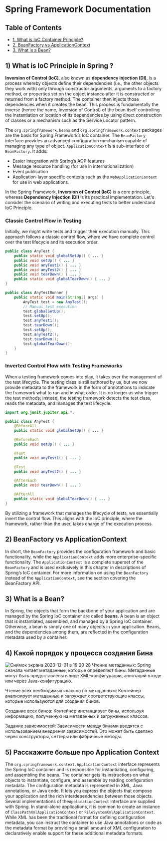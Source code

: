 # Spring Framework Documentation

## Table of Contents
- [1. What is IoC Container Principle?](#1-what-is-ioc-container-principle)
- [2. BeanFactory vs ApplicationContext](#2-beanfactory-vs-applicationcontext)
- [3. What is a Bean?](#3-what-is-a-bean)

## 1) What is IoC Principle in Spring ?

**Inversion of Control (IoC)**, also known as **dependency injection (DI)**, is a process whereby objects define their dependencies (i.e., the other objects they work with) only through constructor arguments, arguments to a factory method, or properties set on the object instance after it is constructed or returned from a factory method. The container then injects those dependencies when it creates the bean. This process is fundamentally the inverse (hence the name, Inversion of Control) of the bean itself controlling the instantiation or location of its dependencies by using direct construction of classes or a mechanism such as the Service Locator pattern.

The `org.springframework.beans` and `org.springframework.context` packages are the basis for Spring Framework’s IoC container. The `BeanFactory` interface provides an advanced configuration mechanism capable of managing any type of object. `ApplicationContext` is a sub-interface of `BeanFactory`. It adds:

- Easier integration with Spring’s AOP features
- Message resource handling (for use in internationalization)
- Event publication
- Application-layer specific contexts such as the `WebApplicationContext` for use in web applications.

In the Spring Framework, **Inversion of Control (IoC)** is a core principle, whereas **Dependency Injection (DI)** is its practical implementation. 
Let's consider the scenario of writing and executing tests to better understand IoC Principle.

### Classic Control Flow in Testing

Initially, we might write tests and trigger their execution manually. This approach follows a classic control flow, where we have complete control over the test lifecycle and its execution order.

```java
public class AnyTest {
    public static void globalSetUp() { ... }
    public void setUp() { ... }
    public void anyTest1() { ... }
    public void anyTest2() { ... }
    public void tearDown() { ... }
    public static void globalTearDown() { ... }
}

public class AnyTestRunner {
    public static void main(String[] args) {
        AnyTest test = new AnyTest();
        // Manual test execution
        test.globalSetUp();
        test.setUp();
        test.anyTest1();
        test.tearDown();
        test.setUp();
        test.anyTest2();
        test.tearDown();
        test.globalTearDown();
    }
}
```

### Inverted Control Flow with Testing Frameworks
When a testing framework comes into play, it takes over the management of the test lifecycle. The testing class is still authored by us, but we now provide metadata to the framework in the form of annotations to indicate the framework what to run and in what order. It is no longer us who trigger the test methods; instead, the testing framework detects the test class, reads the metadata, and manages the test lifecycle.
```java
import org.junit.jupiter.api.*;

public class AnyTest {
    @BeforeAll
    public static void globalSetUp() { ... }

    @BeforeEach
    public void setUp() { ... }

    @Test
    public void anyTest1() { ... }

    @Test
    public void anyTest2() { ... }

    @AfterEach
    public void tearDown() { ... }

    @AfterAll
    public static void globalTearDown() { ... }
}
```
By utilizing a framework that manages the lifecycle of tests, we essentially invert the control flow. This aligns with the IoC principle, where the framework, rather than the user, takes charge of the execution process.

## 2) BeanFactory vs ApplicationContext

In short, the `BeanFactory` provides the configuration framework and basic functionality, while the `ApplicationContext` adds more enterprise-specific functionality. The `ApplicationContext` is a complete superset of the `BeanFactory` and is used exclusively in this chapter in descriptions of Spring’s IoC container. For more information on using the `BeanFactory` instead of the `ApplicationContext`, see the section covering the BeanFactory API.

## 3) What is a Bean?

In Spring, the objects that form the backbone of your application and are managed by the Spring IoC container are called **beans**. A bean is an object that is instantiated, assembled, and managed by a Spring IoC container. Otherwise, a bean is simply one of many objects in your application. Beans, and the dependencies among them, are reflected in the configuration metadata used by a container.

## 4) Какой порядок у процесса создания Бина
![Снимок экрана 2023-12-01 в 19 20 28](https://github.com/Nurs-27/2023-11-otus-spring-nursultan/assets/15341062/b4e32615-5f73-447e-9d9d-955352beb751)
Чтение метаданных: Spring сначала читает метаданные, которые определяют бины. Метаданные могут быть предоставлены в виде XML-конфигурации, аннотаций в коде или через Java-конфигурацию.

Чтение всех необходимых классов по метаданным: Контейнер анализирует метаданные и загружает соответствующие классы, которые используются для создания бинов.

Создание всех бинов: Контейнер инстанцирует бины, используя информацию, полученную из метаданных и загруженных классов.

Задание зависимостей: Зависимости между бинами вводятся с использованием внедрения зависимостей. Это может быть сделано через конструкторы, сеттеры или фабричные методы.

## 5) Расскажите больше про Application Context
The `org.springframework.context.ApplicationContext` interface represents the Spring IoC container and is responsible for instantiating, configuring, and assembling the beans. The container gets its instructions on what objects to instantiate, configure, and assemble by reading configuration metadata. The configuration metadata is represented in XML, Java annotations, or Java code. It lets you express the objects that compose your application and the rich interdependencies between those objects.
Several implementations of the`ApplicationContext` interface are supplied with Spring. In stand-alone applications, it is common to create an instance of `ClassPathXmlApplicationContext` or `FileSystemXmlApplicationContext`. While XML has been the traditional format for defining configuration metadata, you can instruct the container to use Java annotations or code as the metadata format by providing a small amount of XML configuration to declaratively enable support for these additional metadata formats.
